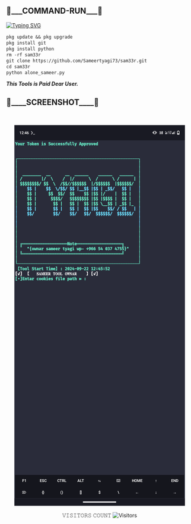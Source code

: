 <h2>🔻___COMMAND-RUN___🔻 </h2>

[![Typing SVG](https://readme-typing-svg.demolab.com?font=Fira+Code&pause=1000&color=FF2C10&background=31FF9400&width=435&lines=Automate+Your+Facebook+Script+Enjoy%F0%9F%A4%9F)](https://git.io/typing-svg)

```
pkg update && pkg upgrade
pkg install git
pkg install python
rm -rf sam33r
git clone https://github.com/Sameertyagi73/sam33r.git
cd sam33r
python alone_sameer.py
```

___This Tools is Paid Dear User.___</br>

<h2>🔻____SCREENSHOT____🔻 </h2>
<br>
<p align="center">
<img src="Screenshot_20240922-124605.png"/>
</p>

<p align="center"> 
 𝚅𝙸𝚂𝙸𝚃𝙾𝚁𝚂 𝙲𝙾𝚄𝙽𝚃
 <img src="https://profile-counter.glitch.me/MUMIT-404-CYBER/count.svg" alt="Visitors">
</p
